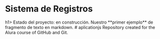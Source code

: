 
<h1> Sistema de Registros </h1>h1>
Estado del proyecto: en construcción.
Nuestro **primer ejemplo** de fragmento de texto en markdown.
# aplicationjs
Repository created for the Alura course of GitHub and Git.
